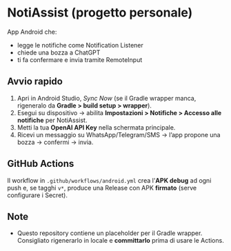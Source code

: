 # NotiAssist (progetto personale)

App Android che:
- legge le notifiche come Notification Listener
- chiede una bozza a ChatGPT
- ti fa confermare e invia tramite RemoteInput

## Avvio rapido
1. Apri in Android Studio, *Sync Now* (se il Gradle wrapper manca, rigeneralo da **Gradle > build setup > wrapper**).
2. Esegui su dispositivo → abilita **Impostazioni > Notifiche > Accesso alle notifiche** per NotiAssist.
3. Metti la tua **OpenAI API Key** nella schermata principale.
4. Ricevi un messaggio su WhatsApp/Telegram/SMS → l’app propone una bozza → confermi → invia.

## GitHub Actions
Il workflow in `.github/workflows/android.yml` crea l'**APK debug** ad ogni push e, se tagghi `v*`, produce una Release con APK **firmato** (serve configurare i Secret).

## Note
- Questo repository contiene un placeholder per il Gradle wrapper. Consigliato rigenerarlo in locale e **committarlo** prima di usare le Actions.
